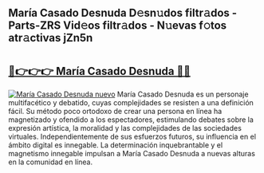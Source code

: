 ## María Casado Desnuda D𝚎sn𝚞dos filtr𝚊dos - Parts-ZRS Vid𝚎os filtr𝚊dos - N𝚞evas f𝚘tos atr𝚊ctivas jZn5n

# <h2><a href="http://mb2w0c.tromn.icu/?c=Mar%c3%ada+Casado+Desnuda">🔗👉👉👉 María Casado Desnuda 🔗🔗</a></h2>

[![María Casado Desnuda nuevo](https://i.imgur.com/pEAQMta.gif)](http://mb2w0c.tromn.icu/?c=Mar%c3%ada+Casado+Desnuda)
María Casado Desnuda es un personaje multifacético y debatido, cuyas complejidades se resisten a una definición fácil.  Su método poco ortodoxo de crear una persona en línea ha magnetizado y ofendido a los espectadores, estimulando debates sobre la expresión artística, la moralidad y las complejidades de las sociedades virtuales. Independientemente de sus esfuerzos futuros, su influencia en el ámbito digital es innegable. La determinación inquebrantable y el magnetismo innegable impulsan a María Casado Desnuda a nuevas alturas en la comunidad en línea.

